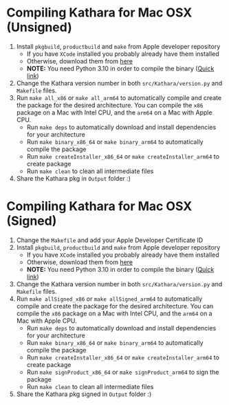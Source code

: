 # Compiling Kathara for Mac OSX (Unsigned)

1. Install `pkgbuild`, `productbuild` and `make` from Apple developer repository
    - If you have `XCode` installed you probably already have them installed
    - Otherwise, download them from [here](https://developer.apple.com/devcenter/mac/index.action)
    - **NOTE:** You need Python 3.10 in order to compile the binary ([Quick link](https://www.python.org/downloads/release/python-3107/))
2. Change the Kathara version number in both `src/Kathara/version.py` and `Makefile` files.
3. Run `make all_x86` or `make all_arm64` to automatically compile and create the package for the desired architecture.
You can compile the `x86` package on a Mac with Intel CPU, and the `arm64` on a Mac with Apple CPU.
    - Run `make deps` to automatically download and install dependencies for your architecture
    - Run `make binary_x86_64` or `make binary_arm64` to automatically compile the package
    - Run `make createInstaller_x86_64` or `make createInstaller_arm64` to create package
    - Run `make clean` to clean all intermediate files
4. Share the Kathara pkg in `Output` folder :)

# Compiling Kathara for Mac OSX (Signed)

1. Change the `Makefile` and add your Apple Developer Certificate ID
2. Install `pkgbuild`, `productbuild` and `make` from Apple developer repository
    - If you have `XCode` installed you probably already have them installed
    - Otherwise, download them from [here](https://developer.apple.com/devcenter/mac/index.action)
    - **NOTE:** You need Python 3.10 in order to compile the binary ([Quick link](https://www.python.org/downloads/release/python-3107/))
3. Change the Kathara version number in both `src/Kathara/version.py` and `Makefile` files.
4. Run `make allSigned_x86` or `make allSigned_arm64` to automatically compile and create the package for the desired architecture. 
You can compile the `x86` package on a Mac with Intel CPU, and the `arm64` on a Mac with Apple CPU.
    - Run `make deps` to automatically download and install dependencies for your architecture
    - Run `make binary_x86_64` or `make binary_arm64` to automatically compile the package
    - Run `make createInstaller_x86_64` or `make createInstaller_arm64` to create package
    - Run `make signProduct_x86_64` or `make signProduct_arm64` to sign the package
    - Run `make clean` to clean all intermediate files
5. Share the Kathara pkg signed in `Output` folder :)